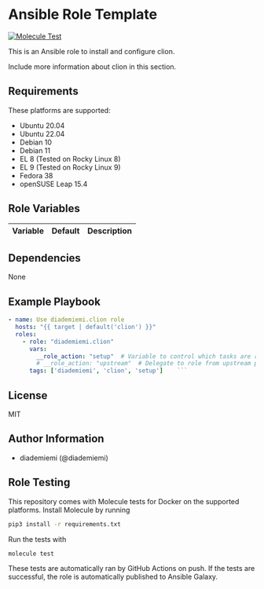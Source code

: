 Ansible Role Template
=========

[![Molecule Test](https://github.com/diademiemi/ansible_role_clion/actions/workflows/molecule.yml/badge.svg)](https://github.com/diademiemi/ansible_role_clion/actions/workflows/molecule.yml)

This is an Ansible role to install and configure clion.

Include more information about clion in this section.

Requirements
------------
These platforms are supported:
- Ubuntu 20.04  
- Ubuntu 22.04  
- Debian 10  
- Debian 11  
- EL 8 (Tested on Rocky Linux 8)  
- EL 9 (Tested on Rocky Linux 9)  
- Fedora 38  
- openSUSE Leap 15.4

<!--
- List hardware requirements here  
-->

Role Variables
--------------

Variable | Default | Description
--- | --- | ---
<!--
`variable` | `default` | Variable example
`long_variable` | See [defaults/main.yml](./defaults/main.yml) | Variable referring to defaults
`distro_specific_variable` | See [vars/debian.yml](./vars/debian.yml) | Variable referring to distro-specific variables
-->

Dependencies
------------
<!-- List dependencies on other roles or criteria -->
None

Example Playbook
----------------

```yaml
- name: Use diademiemi.clion role
  hosts: "{{ target | default('clion') }}"
  roles:
    - role: "diademiemi.clion"
      vars:
        __role_action: "setup"  # Variable to control which tasks are ran
        # __role_action: "upstream"  # Delegate to role from upstream provider
      tags: ['diademiemi', 'clion', 'setup']    ```

```

License
-------

MIT

Author Information
------------------

- diademiemi (@diademiemi)

Role Testing
------------

This repository comes with Molecule tests for Docker on the supported platforms.
Install Molecule by running

```bash
pip3 install -r requirements.txt
```

Run the tests with

```bash
molecule test
```

These tests are automatically ran by GitHub Actions on push. If the tests are successful, the role is automatically published to Ansible Galaxy.

